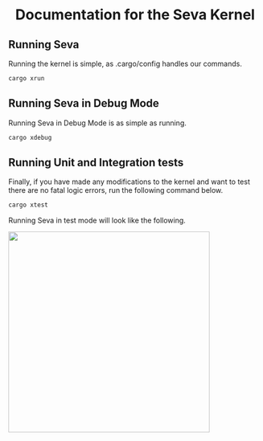 # <p align="center">Documentation for the Seva Kernel</p>

## Running Seva

Running the kernel is simple, as .cargo/config handles our commands.

```rust
cargo xrun
```

## Running Seva in Debug Mode

Running Seva in Debug Mode is as simple as running.

```rust
cargo xdebug
```

## Running Unit and Integration tests

Finally, if you have made any modifications to the kernel and want to test there are no fatal logic errors, run the following command below.

```rust
cargo xtest
```

Running Seva in test mode will look like the following.

<img align="center" width="400" height="400" src="https://github.com/JackGannonUK/seva/blob/main/imgs/test.svg">
